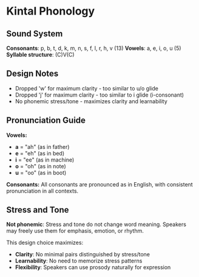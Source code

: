# Kintal Phonology

## Sound System

**Consonants**: p, b, t, d, k, m, n, s, f, l, r, h, v (13)
**Vowels**: a, e, i, o, u (5)
**Syllable structure**: (C)V(C)

## Design Notes

- Dropped 'w' for maximum clarity - too similar to u/o glide
- Dropped 'j' for maximum clarity - too similar to i glide (i-consonant)
- No phonemic stress/tone - maximizes clarity and learnability

## Pronunciation Guide

**Vowels:**
- **a** = "ah" (as in father)
- **e** = "eh" (as in bed)
- **i** = "ee" (as in machine)
- **o** = "oh" (as in note)
- **u** = "oo" (as in boot)

**Consonants:**
All consonants are pronounced as in English, with consistent pronunciation in all contexts.

## Stress and Tone

**Not phonemic**: Stress and tone do not change word meaning. Speakers may freely use them for emphasis, emotion, or rhythm.

This design choice maximizes:
- **Clarity**: No minimal pairs distinguished by stress/tone
- **Learnability**: No need to memorize stress patterns
- **Flexibility**: Speakers can use prosody naturally for expression
